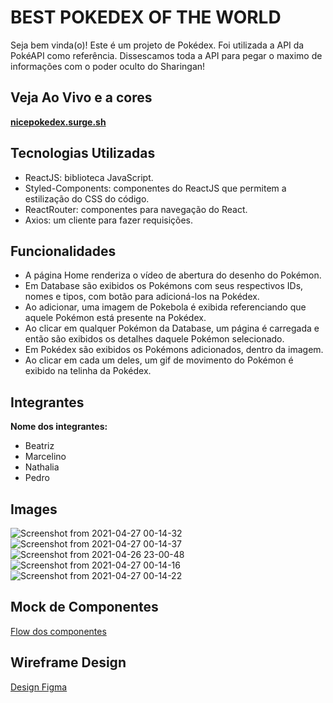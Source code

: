 # BEST POKEDEX OF THE WORLD

Seja bem vinda(o)!
Este é um projeto de Pokédex. Foi utilizada a API da PokéAPI como referência.
Dissescamos toda a API para pegar o maximo de informações com o poder oculto do Sharingan!

## Veja Ao Vivo e a cores

**[nicepokedex.surge.sh](https://nicepokedex.surge.sh)**

## Tecnologias Utilizadas

- ReactJS: biblioteca JavaScript. 
- Styled-Components: componentes do ReactJS que permitem a estilização do CSS do código.
- ReactRouter: componentes para navegação do React.
- Axios: um cliente para fazer requisições.

## Funcionalidades

- A página Home renderiza o vídeo de abertura do desenho do Pokémon. 
- Em Database são exibidos os Pokémons com seus respectivos IDs, nomes e tipos, com botão para adicioná-los na Pokédex. 
- Ao adicionar, uma imagem de Pokebola é exibida referenciando que aquele Pokémon está presente na Pokédex. 
- Ao clicar em qualquer Pokémon da Database, um página é carregada e então são exibidos os detalhes daquele Pokémon selecionado. 
- Em Pokédex são exibidos os Pokémons adicionados, dentro da imagem. 
- Ao clicar em cada um deles, um gif de movimento do Pokémon é exibido na telinha da Pokédex. 


## Integrantes

**Nome dos integrantes:**

- Beatriz
- Marcelino
- Nathalia
- Pedro


## Images
![Screenshot from 2021-04-27 00-14-32](https://user-images.githubusercontent.com/7757352/116179468-c8b99e80-a6ed-11eb-803d-b404213e7ca1.png)
![Screenshot from 2021-04-27 00-14-37](https://user-images.githubusercontent.com/7757352/116179471-cc4d2580-a6ed-11eb-8f8d-c4735bca8718.png)
![Screenshot from 2021-04-26 23-00-48](https://user-images.githubusercontent.com/7757352/116179443-be97a000-a6ed-11eb-9cdb-7087c8e35e0b.png)
![Screenshot from 2021-04-27 00-14-16](https://user-images.githubusercontent.com/7757352/116179452-c2c3bd80-a6ed-11eb-809d-f69078690597.png)
![Screenshot from 2021-04-27 00-14-22](https://user-images.githubusercontent.com/7757352/116179455-c5beae00-a6ed-11eb-87a5-95dec5880e97.png)




## Mock de Componentes

[Flow dos componentes](https://whimsical.com/pokedex-78Kr2UVCACKbNZKuoMLqqp)

## Wireframe Design
[Design Figma](https://www.figma.com/proto/CrM78q7Euv4Qnquzuzk577/Pokedex?node-id=11%3A4&scaling=min-zoom&page-id=0%3A1)

